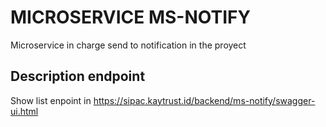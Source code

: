
# MICROSERVICE MS-NOTIFY

Microservice in charge send to notification in the proyect

## Description endpoint

Show list enpoint in https://sipac.kaytrust.id/backend/ms-notify/swagger-ui.html

